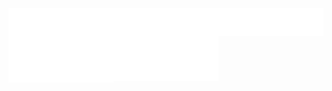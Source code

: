 <div align="center" style="display: flex;">
    <picture>
        <img src="https://github.com/tywysocki/tywysocki/blob/main/metrics.plugin.leetcode.svg" alt="Metrics" width="1000">
    </picture>
    <picture>
        <img src="https://github.com/tywysocki/tywysocki/blob/main/metrics.plugin.isocalendar.fullyear.svg" alt="Graph" width="1000">
    </picture>
    <picture>
        <img src="https://github.com/tywysocki/tywysocki/blob/main/metrics.plugin.languages.details.svg" alt="Languages" width="1000">
    </picture>
</div>
